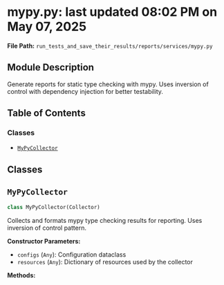 # mypy.py: last updated 08:02 PM on May 07, 2025

**File Path:** `run_tests_and_save_their_results/reports/services/mypy.py`

## Module Description

Generate reports for static type checking with mypy.
Uses inversion of control with dependency injection for better testability.

## Table of Contents

### Classes

- [`MyPyCollector`](#mypycollector)

## Classes

## `MyPyCollector`

```python
class MyPyCollector(Collector)
```

Collects and formats mypy type checking results for reporting.
Uses inversion of control pattern.

**Constructor Parameters:**

- `configs` (`Any`): Configuration dataclass
- `resources` (`Any`): Dictionary of resources used by the collector

**Methods:**

